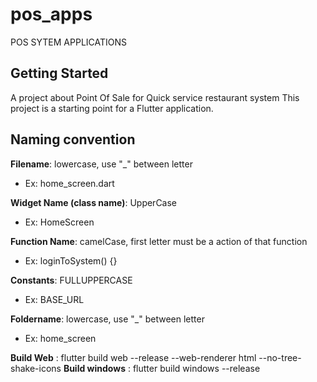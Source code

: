 # pos_apps

POS SYTEM APPLICATIONS

## Getting Started

A project about Point Of Sale for Quick service restaurant system
This project is a starting point for a Flutter application.

## Naming convention

**Filename**: lowercase, use "\_" between letter

- Ex: home_screen.dart

**Widget Name (class name)**: UpperCase

- Ex: HomeScreen

**Function Name**: camelCase, first letter must be a action of that function

- Ex: loginToSystem() {}

**Constants**: FULLUPPERCASE

- Ex: BASE_URL

**Foldername**: lowercase, use "\_" between letter

- Ex: home_screen

**Build Web** : flutter build web --release --web-renderer html --no-tree-shake-icons
**Build windows** : flutter build windows --release
